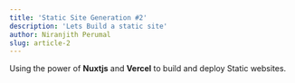 ```yaml
---
title: 'Static Site Generation #2'
description: 'Lets Build a static site'
author: Niranjith Perumal
slug: article-2
---
```


Using the power of **Nuxtjs** and **Vercel** to build and deploy Static websites.